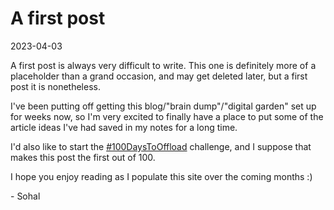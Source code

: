 # A first post

2023-04-03

A first post is always very difficult to write. This one is definitely more of a placeholder than a grand occasion, and may get deleted later, but a first post it is nonetheless.

I've been putting off getting this blog/"brain dump"/"digital garden" set up for weeks now, so I'm very excited to finally have a place to put some of the article ideas I've had saved in my notes for a long time.

I'd also like to start the [#100DaysToOffload](https://100daystooffload.com/) challenge, and I suppose that makes this post the first out of 100.

I hope you enjoy reading as I populate this site over the coming months :)

\- Sohal